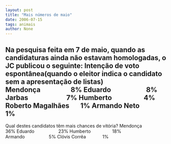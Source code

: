 ```yaml
---
layout: post
title: "Mais números de maio"
date: 2006-07-15
tags: animais
author: None
---
```

Na pesquisa feita em 7 de maio, quando as candidaturas ainda não estavam homologadas, o JC publicou o seguinte:
Intenção de voto espontânea(quando o eleitor indica o candidato sem a apresentação de listas)
Mendonça&nbsp;&nbsp;&nbsp;&nbsp;&nbsp;&nbsp;&nbsp;&nbsp;&nbsp;&nbsp;&nbsp;&nbsp;&nbsp;&nbsp;&nbsp;&nbsp;&nbsp;&nbsp; 8%
Eduardo&nbsp;&nbsp;&nbsp;&nbsp;&nbsp;&nbsp;&nbsp;&nbsp;&nbsp;&nbsp;&nbsp;&nbsp;&nbsp;&nbsp;&nbsp;&nbsp;&nbsp;&nbsp;&nbsp;&nbsp;&nbsp; 8%
Jarbas&nbsp;&nbsp;&nbsp;&nbsp;&nbsp;&nbsp;&nbsp;&nbsp;&nbsp;&nbsp;&nbsp;&nbsp;&nbsp;&nbsp;&nbsp;&nbsp;&nbsp;&nbsp;&nbsp;&nbsp;&nbsp;&nbsp; &nbsp;7%
Humberto&nbsp;&nbsp;&nbsp;&nbsp;&nbsp;&nbsp;&nbsp;&nbsp;&nbsp;&nbsp;&nbsp;&nbsp;&nbsp;&nbsp;&nbsp;&nbsp;&nbsp; &nbsp; 4%
Roberto Magalhães&nbsp;&nbsp;&nbsp;&nbsp;&nbsp; &nbsp;1%
Armando Neto&nbsp;&nbsp;&nbsp;&nbsp;&nbsp;&nbsp;&nbsp;&nbsp;&nbsp;&nbsp;&nbsp;&nbsp;&nbsp; 1%
--------------------------------------
Qual destes candidatos têm mais chances de vitória?
Mendonça&nbsp;&nbsp;&nbsp;&nbsp;&nbsp;&nbsp;&nbsp;&nbsp;&nbsp;&nbsp;&nbsp;&nbsp;&nbsp;&nbsp;&nbsp;
 36%
Eduardo&nbsp;&nbsp;&nbsp;&nbsp;&nbsp;&nbsp;&nbsp;&nbsp;&nbsp;&nbsp;&nbsp;&nbsp;&nbsp;&nbsp;&nbsp;&nbsp;&nbsp; &nbsp;23%
Humberto&nbsp;&nbsp;&nbsp;&nbsp;&nbsp;&nbsp;&nbsp;&nbsp;&nbsp;&nbsp;&nbsp;&nbsp;&nbsp;&nbsp;&nbsp;&nbsp; 18%
Armando&nbsp;&nbsp;&nbsp;&nbsp;&nbsp;&nbsp;&nbsp;&nbsp;&nbsp;&nbsp;&nbsp;&nbsp;&nbsp;&nbsp;&nbsp;&nbsp;&nbsp;&nbsp;&nbsp;5%
Clóvis Corrêa&nbsp;&nbsp;&nbsp;&nbsp;&nbsp;&nbsp;&nbsp;&nbsp;&nbsp;&nbsp;&nbsp;&nbsp;&nbsp;1% 